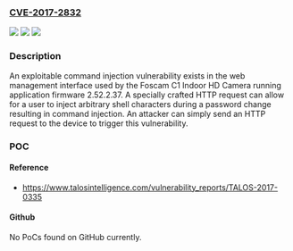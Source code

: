 ### [CVE-2017-2832](https://cve.mitre.org/cgi-bin/cvename.cgi?name=CVE-2017-2832)
![](https://img.shields.io/static/v1?label=Product&message=Indoor%20IP%20Camera&color=blue)
![](https://img.shields.io/static/v1?label=Version&message=n%2Fa&color=blue)
![](https://img.shields.io/static/v1?label=Vulnerability&message=command%20injection&color=brighgreen)

### Description

An exploitable command injection vulnerability exists in the web management interface used by the Foscam C1 Indoor HD Camera running application firmware 2.52.2.37. A specially crafted HTTP request can allow for a user to inject arbitrary shell characters during a password change resulting in command injection. An attacker can simply send an HTTP request to the device to trigger this vulnerability.

### POC

#### Reference
- https://www.talosintelligence.com/vulnerability_reports/TALOS-2017-0335

#### Github
No PoCs found on GitHub currently.

